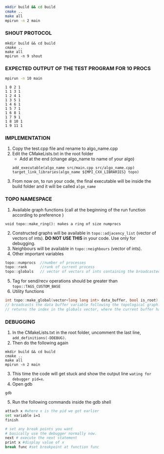 ```bash
mkdir build && cd build
cmake ..
make all
mpirun -n 2 main
```

### SHOUT PROTOCOL
```
mkdir build && cd build
cmake ..
make all
mpirun -n 9 shout
```

### EXPECTED OUTPUT OF THE TEST PROGRAM FOR 10 PROCS
```bash
mpirun -n 10 main
```

```
1 0 2 1 
1 1 3 1 
1 2 4 1 
1 3 5 1 
1 4 6 1 
1 5 7 1 
1 6 8 1 
1 7 9 1 
1 8 10 1 
1 9 11 1
```

### IMPLEMENTATION
1. Copy the test.cpp file and rename to algo_name.cpp
2. Edit the CMakeLists.txt in the root folder
    * Add at the end (change algo_name to name of your algo)
    ```
    add_executable(algo_name src/main.cpp src/algo_name.cpp)
    target_link_libraries(algo_name ${MPI_CXX_LIBRARIES} topo)
    ```
3. From now on, to run your code, the final executable will be inside the build folder and it will be called ```algo_name```

### TOPO NAMESPACE
1. Available graph functions (call at the beginning of the run function according to preference )
```
void topo::make_ring(): makes a ring of size numprocs
```

2. Constructed graphs will be available in ```topo::adjacency_list``` (vector of vectors of ints). **DO NOT USE THIS** in your code. Use only for debugging.
3. Neighbours will be available in ```topo::neighbours``` (vector of ints).
4. Other important variables
```c++
topo::numprocs  //number of processes
topo::rank      //rank of current process
topo::globals   // vector of vectors of ints containing the broadcasted global variables
```
5. Tag for send/recv operations should be greater than ```topo::TAGS_CUSTOM_BASE```
6. Utility functions
```c++
int topo::make_global(vector<long long int> data_buffer, bool is_root);
// broadcasts the data buffer variable following the topological graph. 
// returns the index in the globals vector, where the current buffer has been stored. This returned value is same in all the processes.
```

### DEBUGGING
1. In the CMakeLists.txt in the root folder, uncomment the last line, ```add_definitions(-DDEBUG)```.
2. Then do the following again
```
mkdir build && cd build
cmake ..
make all
mpirun -n 2 main
```
3. This time the code will get stuck and show the output line ```wating for debugger pid=x```.
4. Open gdb
```
gdb
```
5. Run the following commands inside the gdb shell
```bash
attach x #where x is the pid we got earlier
set variable i=1
finish

# set any break points you want
# basically use the debugger normally now. 
next # execute the next statement
print x #display value of x
break func #set breakpoint at function func
```
